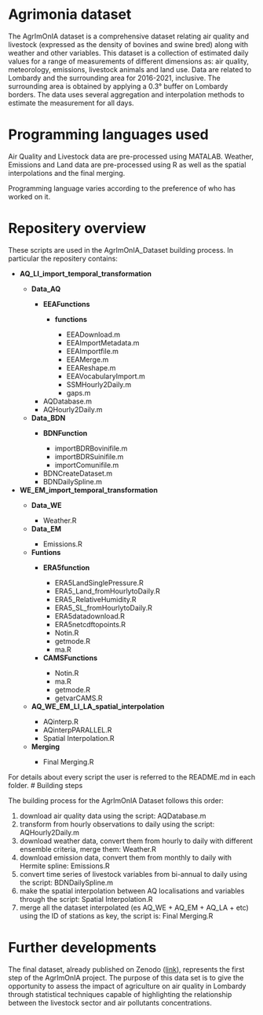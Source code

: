 # Agrimonia dataset

The AgrImOnIA dataset is a comprehensive dataset relating air quality and livestock (expressed as the density of bovines and swine bred) along with weather and other variables. This dataset is a collection of estimated daily values for a range of measurements of different dimensions as: air quality, meteorology, emissions, livestock animals and land use. Data are related to Lombardy and the surrounding area for 2016-2021, inclusive. The surrounding area is obtained by applying a 0.3° buffer on Lombardy borders. The data uses several aggregation and interpolation methods to estimate the measurement for all days. 

# Programming languages used

Air Quality and Livestock data are pre-processed using MATALAB. Weather, Emissions and Land data are pre-processed using R as well as the spatial interpolations and the final merging.

Programming language varies according to the preference of who has worked on it.

# Repositery overview

These scripts are used in the AgrImOnIA_Dataset building process. In particular the repositery contains:

<ul>
<li><b>AQ_LI_import_temporal_transformation</b></li>
  <ul>
    <li><b>Data_AQ</b></li>
    <ul>
      <li><b>EEAFunctions</b></li>
      <ul>
        <li><b>functions</b></li>
        <ul>
          <li>EEADownload.m</li>
          <li>EEAImportMetadata.m</li>
          <li>EEAImportfile.m</li>
          <li>EEAMerge.m</li>
          <li>EEAReshape.m</li>
          <li>EEAVocabularyImport.m</li>
          <li>SSMHourly2Daily.m</li>
          <li>gaps.m</li>
        </ul>
      </ul>
      <li>AQDatabase.m</li>
      <li>AQHourly2Daily.m</li>
    </ul>
    <li><b>Data_BDN</b></li>
    <ul>
      <li><b>BDNFunction</b></li>
      <ul>
        <li>importBDRBovinifile.m</li>
        <li>importBDRSuinifile.m</li>
        <li>importComunifile.m</li>
      </ul>
      <li>BDNCreateDataset.m</li>
      <li>BDNDailySpline.m</li>
    </ul>
  </ul>
  <li><b>WE_EM_import_temporal_transformation</b></li>
  <ul>
    <li><b>Data_WE</b></li>
    <ul>
      <li>Weather.R</li>
    </ul>
    <li><b>Data_EM</b></li>
    <ul>
      <li>Emissions.R</li>
    </ul>
    <li><b>Funtions</b></li>
    <ul>
      <li><b>ERA5function</b></li>
      <ul>
        <li>ERA5LandSinglePressure.R</li>
        <li>ERA5_Land_fromHourlytoDaily.R</li>
        <li>ERA5_RelativeHumidity.R</li>
        <li>ERA5_SL_fromHourlytoDaily.R</li>
        <li>ERA5datadownload.R</li>
        <li>ERA5netcdftopoints.R</li>
        <li>Notin.R</li>
        <li>getmode.R</li>
        <li>ma.R</li>
      </ul>
      <li><b>CAMSFunctions</b></li>
      <ul>
        <li>Notin.R</li>
        <li>ma.R</li>
        <li>getmode.R</li>
        <li>getvarCAMS.R</li>
      </ul>
    </ul>
    <li><b>AQ_WE_EM_LI_LA_spatial_interpolation</b></li>
    <ul>
      <li>AQinterp.R</li>
      <li>AQinterpPARALLEL.R</li>
      <li>Spatial Interpolation.R</li>
    </ul>
    <li><b>Merging</b></li>
    <ul>
      <li>Final Merging.R</li>
    </ul>
  </ul>
</ul>
For details about every script the user is referred to the README.md in each folder.
# Building steps

The building process for the AgrImOnIA Dataset follows this order:
1. download air quality data using the script: AQDatabase.m
2. transform from hourly observations to daily using the script: AQHourly2Daily.m
3. download weather data, convert them from hourly to daily with different ensemble criteria, merge them: Weather.R
4. download emission data, convert them from monthly to daily with Hermite spline: Emissions.R
5. convert time series of livestock variables from bi-annual to daily using the script: BDNDailySpline.m 
6. make the spatial interpolation between AQ localisations and variables through the script: Spatial Interpolation.R
7. merge all the dataset interpolated (es AQ_WE + AQ_EM + AQ_LA + etc) using the ID of stations as key, the script is: Final Merging.R

# Further developments

The final dataset, already published on Zenodo ([link](https://zenodo.org/record/6620530#.Y0mG0dfP0Q8)), represents the first step of the AgrImOnIA project. The purpose of this data set is to give the opportunity to assess the impact of agriculture on air quality in Lombardy through statistical techniques capable of highlighting the relationship between the livestock sector and air pollutants concentrations.
